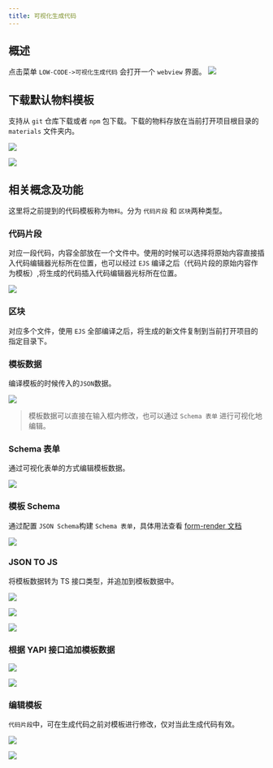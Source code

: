 ```yaml
---
title: 可视化生成代码
---
```


## 概述

点击菜单 `LOW-CODE->可视化生成代码` 会打开一个 `webview` 界面。
![](https://fastly.jsdelivr.net/gh/migrate-gitee/img-host@latest/2020/11/09/1604931686643.png)

## 下载默认物料模板

支持从 `git` 仓库下载或者 `npm` 包下载。下载的物料存放在当前打开项目根目录的 `materials` 文件夹内。

![](https://fastly.jsdelivr.net/gh/migrate-gitee/img-host@latest/2020/11/10/1604939434924.png)

![](https://fastly.jsdelivr.net/gh/migrate-gitee/img-host@latest/2020/11/10/1604939519309.png)

## 相关概念及功能

这里将之前提到的代码模板称为`物料`。分为 `代码片段` 和 `区块`两种类型。

### 代码片段

对应一段代码，内容全部放在一个文件中。使用的时候可以选择将原始内容直接插入代码编辑器光标所在位置，也可以经过 `EJS` 编译之后（代码片段的原始内容作为模板）,将生成的代码插入代码编辑器光标所在位置。

![](https://fastly.jsdelivr.net/gh/migrate-gitee/img-host@latest/2020/11/09/1604913962646.png)

### 区块

对应多个文件，使用 `EJS` 全部编译之后，将生成的新文件复制到当前打开项目的指定目录下。

### 模板数据

编译模板的时候传入的`JSON`数据。

![](https://fastly.jsdelivr.net/gh/migrate-gitee/img-host@latest/2020/11/09/1604914534544.png)

> 模板数据可以直接在输入框内修改，也可以通过 `Schema 表单` 进行可视化地编辑。

### Schema 表单

通过可视化表单的方式编辑模板数据。

![](https://fastly.jsdelivr.net/gh/migrate-gitee/img-host@latest/2020/11/09/1604929751882.png)

### 模板 Schema

通过配置 `JSON Schema`构建 `Schema 表单`，具体用法查看 [form-render 文档](https://x-render.gitee.io/form-render/)

![](https://fastly.jsdelivr.net/gh/migrate-gitee/img-host@latest/2020/11/09/1604930650205.png)

### JSON TO JS

将模板数据转为 TS 接口类型，并追加到模板数据中。

![](https://fastly.jsdelivr.net/gh/migrate-gitee/img-host@latest/2020/11/09/1604936838570.png)

![](https://fastly.jsdelivr.net/gh/migrate-gitee/img-host@latest/2020/11/09/1604937064704.png)

![](https://fastly.jsdelivr.net/gh/migrate-gitee/img-host@latest/2020/11/09/1604937076854.png)

### 根据 YAPI 接口追加模板数据

![](https://fastly.jsdelivr.net/gh/migrate-gitee/img-host@latest/2020/11/09/1604937193752.png)

![](https://fastly.jsdelivr.net/gh/migrate-gitee/img-host@latest/2020/11/09/1604937235807.png)

### 编辑模板

`代码片段`中，可在生成代码之前对模板进行修改，仅对当此生成代码有效。

![](https://fastly.jsdelivr.net/gh/migrate-gitee/img-host@latest/2020/11/10/1604937614687.png)

![](https://fastly.jsdelivr.net/gh/migrate-gitee/img-host@latest/2020/11/10/1604937748802.png)
